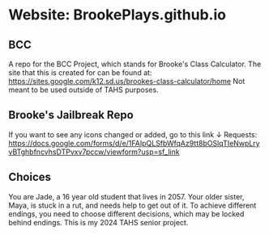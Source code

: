 # Website: BrookePlays.github.io
## BCC
A repo for the BCC Project, which stands for Brooke's Class Calculator.
The site that this is created for can be found at: https://sites.google.com/k12.sd.us/brookes-class-calculator/home
Not meant to be used outside of TAHS purposes.

## Brooke's Jailbreak Repo
If you want to see any icons changed or added, go to this link ↓
Requests: https://docs.google.com/forms/d/e/1FAIpQLSfbWfqAz9tt8bOSlqTIeNwpLryvBTghbfncvhsDTPvxv7pccw/viewform?usp=sf_link

## Choices
You are Jade, a 16 year old student that lives in 2057. Your older sister, Maya, is stuck in a rut, and needs help to get out of it.
To achieve different endings, you need to choose different decisions, which may be locked behind endings.
This is my 2024 TAHS senior project.
